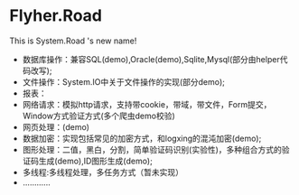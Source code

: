 Flyher.Road
===========

This is System.Road 's new name!

* 数据库操作：兼容SQL(demo),Oracle(demo),Sqlite,Mysql(部分由helper代码改写);
* 文件操作：System.IO中关于文件操作的实现(部分demo);
* 报表：
* 网络请求：模拟http请求，支持带cookie，带域，带文件，Form提交，Window方式验证方式(多个爬虫demo校验)
* 网页处理：(demo)
* 数据加密：实现包括常见的加密方式，和logxing的混沌加密(demo);
* 图形处理：二值，黑白，分割，简单验证码识别(实验性)，多种组合方式的验证码生成(demo),ID图形生成(demo);
* 多线程:多线程处理，多任务方式（暂未实现）
* ............
